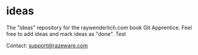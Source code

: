 # ideas
The "ideas" repository for the raywenderlich.com book Git Apprentice.
Feel free to add ideas and mark ideas as "done".
Test

Contact: support@razeware.com
